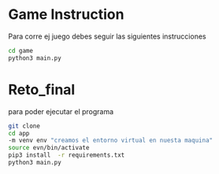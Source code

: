 # Game Instruction

Para corre ej juego debes seguir las siguientes instrucciones

```sh
cd game
python3 main.py
```
# Reto_final

para poder ejecutar el programa

```sh
git clone
cd app
-m venv env "creamos el entorno virtual en nuesta maquina"
source evn/bin/activate
pip3 install  -r requirements.txt
python3 main.py
```
